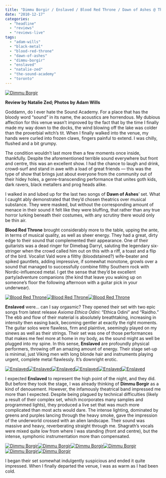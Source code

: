 ```yaml
---
title: "Dimmu Borgir / Enslaved / Blood Red Throne / Dawn of Ashes @ The Sound Academy, Toronto ON, December 12 2010"
date: "2010-12-17"
categories: 
  - "headline"
  - "reviews"
  - "reviews-live"
tags: 
  - "adam-wills"
  - "black-metal"
  - "blood-red-throne"
  - "dawn-of-ashes"
  - "dimmu-borgir"
  - "enslaved"
  - "natalie-zed"
  - "the-sound-academy"
  - "toronto"
---
```


[![](http://www.hellbound.ca/wp-content/uploads/2010/12/IMG_3534-Edit-595x396.jpg "Dimmu Borgir")](http://www.hellbound.ca/wp-content/uploads/2010/12/IMG_3534-Edit.jpg)

**Review by Natalie Zed; Photos by Adam Wills**

Goddamn, do I ever hate the Sound Academy. For a place that has the bloody word “sound” in its name, the acoustics are horrendous. My dubious affection for this venue wasn’t improved by the fact that by the time I finally made my way down to the docks, the wind blowing off the lake was colder than the proverbial witch’s tit. When I finally walked into the venue, my hands were curled into frozen claws, fingers painful to extend. I was chilly, flushed and a bit grumpy.

The condition wouldn’t last more then a few moments once inside, thankfully. Despite the aforementioned terrible sound everywhere but front and centre, this was an excellent show. I had the chance to laugh and drink, crowd-surf and stand in awe with a load of great friends — this was the type of show that brings just about everyone from the community out of their hidey holes, a genre-transcending performance that unites goth kids, dark ravers, black metallers and prog heads alike.

I walked in and lubed up for the last two songs of **Dawn of Ashes**’ set. What I caught ably demonstrated that they’d chosen theatrics over musical substance. They were masked, but without the corresponding amount of menace in their sound it felt like they were bluffing, that rather than any true horror lurking beneath their costumes, with any scrutiny there would only be thin air.

**Blood Red Throne** brought considerably more to the table, upping the ante, in terms of musical quality, as well as sheer energy. They had a great, dirty edge to their sound that complemented their appearance. One of their guitarists was a dead ringer for Dimebag Darryl, saluting the legendary six-stringer when the crowd called him out on this with a riff, a toast and a flip of the bird. Vocalist Vald wore a filthy (bloodstained?) wife-beater and spiked gauntlets, adding impressive, if somewhat monotone, growls over a sound that managed to successfully combine filthy Southern rock with Nordic-influenced metal. I get the sense that they’d be excellent party/adventure companions (the kind that leave you waking up on someone’s floor the following afternoon with a guitar pick in your underwear).

[![](http://www.hellbound.ca/wp-content/uploads/2010/12/IMG_2944-150x150.jpg "Blood Red Throne")](http://www.hellbound.ca/wp-content/uploads/2010/12/IMG_2944.jpg)[![](http://www.hellbound.ca/wp-content/uploads/2010/12/IMG_2978-150x150.jpg "Blood Red Throne")](http://www.hellbound.ca/wp-content/uploads/2010/12/IMG_2978.jpg)[![](http://www.hellbound.ca/wp-content/uploads/2010/12/IMG_2985-150x150.jpg "Blood Red Throne")](http://www.hellbound.ca/wp-content/uploads/2010/12/IMG_2985.jpg)

**Enslaved** were… can I say orgasmic? They opened their set with two epic songs from latest release _Axioma Ethica Odini_: “Ethica Odini” and “Raidho.” The ebb and flow of their material is absolutely breathtaking, increasing in intensity then easing back, becoming gentler at exactly the right moments. The guitar solos were flawless, firm and plaintive, seemingly played on my sinews as well as their strings. Their set was one of those performances that makes me feel more at home in my body, as the sound might as well be plugged into my spine. In this sense, **Enslaved** are profoundly physical performers, throwing off an amazing amount of energy. Their stage set-up is minimal, just Viking men with long blonde hair and instruments playing urgent, complete metal flawlessly. It’s downright erotic.

[![](http://www.hellbound.ca/wp-content/uploads/2010/12/IMG_3011-Edit-150x150.jpg "Enslaved")](http://www.hellbound.ca/wp-content/uploads/2010/12/IMG_3011-Edit.jpg)[![](http://www.hellbound.ca/wp-content/uploads/2010/12/IMG_3101-Edit-150x150.jpg "Enslaved")](http://www.hellbound.ca/wp-content/uploads/2010/12/IMG_3101-Edit.jpg)[![](http://www.hellbound.ca/wp-content/uploads/2010/12/IMG_3157-Edit-150x150.jpg "Enslaved")](http://www.hellbound.ca/wp-content/uploads/2010/12/IMG_3157-Edit.jpg)[![](http://www.hellbound.ca/wp-content/uploads/2010/12/IMG_3216-150x150.jpg "Enslaved")](http://www.hellbound.ca/wp-content/uploads/2010/12/IMG_3216.jpg)[![](http://www.hellbound.ca/wp-content/uploads/2010/12/IMG_3070-150x150.jpg "Enslaved")](http://www.hellbound.ca/wp-content/uploads/2010/12/IMG_3070.jpg)[![](http://www.hellbound.ca/wp-content/uploads/2010/12/IMG_3307-150x150.jpg "Enslaved")](http://www.hellbound.ca/wp-content/uploads/2010/12/IMG_3307.jpg)

I expected **Enslaved** to represent the high point of the night, and they did. But before they took the stage, I was already thinking of **Dimmu Borgir** as a kind of denouement. However, the infamously theatrical band impressed me more than I expected. Despite being plagued by technical difficulties (likely a result of their complex set, which incorporates many samples and programmed lights), they produced a live set that was much more complicated than most acts would dare. The intense lighting, dominated by greens and purples lancing through the heavy smoke, gave the impression of the underworld crossed with an alien landscape. Their sound was massive and heavy, reverberating straight through me. Shagrath’s vocals were mixed quite low from where I was standing (front and centre), but the intense, symphonic instrumentation more than compensated.

[![](http://www.hellbound.ca/wp-content/uploads/2010/12/IMG_3370-150x150.jpg "Dimmu Borgir")](http://www.hellbound.ca/wp-content/uploads/2010/12/IMG_3370.jpg)[![](http://www.hellbound.ca/wp-content/uploads/2010/12/IMG_3388-150x150.jpg "Dimmu Borgir")](http://www.hellbound.ca/wp-content/uploads/2010/12/IMG_3388.jpg)[![](http://www.hellbound.ca/wp-content/uploads/2010/12/IMG_3408-150x150.jpg "Dimmu Borgir")](http://www.hellbound.ca/wp-content/uploads/2010/12/IMG_3408.jpg)[![](http://www.hellbound.ca/wp-content/uploads/2010/12/IMG_3417-150x150.jpg "Dimmu Borgir")](http://www.hellbound.ca/wp-content/uploads/2010/12/IMG_3417.jpg)[![](http://www.hellbound.ca/wp-content/uploads/2010/12/IMG_3503-150x150.jpg "Dimmu Borgir")](http://www.hellbound.ca/wp-content/uploads/2010/12/IMG_3503.jpg)[![](http://www.hellbound.ca/wp-content/uploads/2010/12/IMG_3489-150x150.jpg "Dimmu Borgir")](http://www.hellbound.ca/wp-content/uploads/2010/12/IMG_3489.jpg)

I began their set somewhat indulgently suspicious and ended it quite impressed. When I finally departed the venue, I was as warm as I had been cold.
